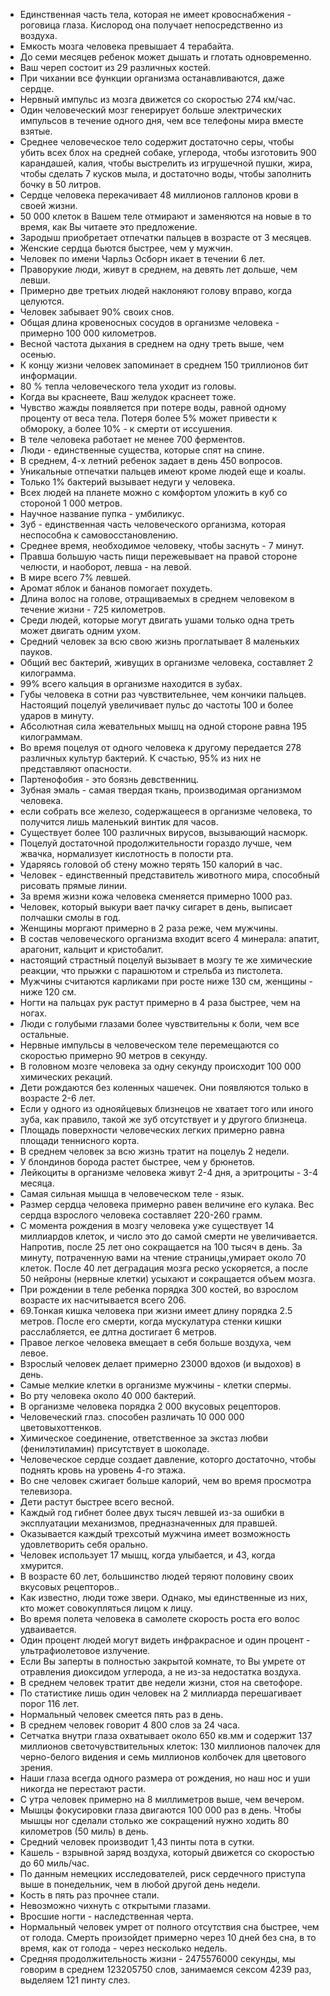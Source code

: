 - Единственная часть тела, которая не имеет кровоснабжения - роговица глаза. Кислород она получает непосредственно из воздуха.
- Емкость мозга человека превышает 4 терабайта.
- До семи месяцев ребенок может дышать и глотать одновременно.
- Ваш череп состоит из 29 различных костей.
- При чихании все функции организма останавливаются, даже сердце.
- Нервный импульс из мозга движется со скоростью 274 км/час.
- Один человеческий мозг генерирует больше электрических импульсов в течение одного дня, чем все телефоны мира вместе взятые.
- Среднее человеческое тело содержит достаточно серы, чтобы убить всех блох на средней собаке, углерода, чтобы изготовить 900 карандашей, калия, чтобы выстрелить из игрушечной пушки, жира, чтобы сделать 7 кусков мыла, и достаточно воды, чтобы заполнить бочку в 50 литров.
- Сердце человека перекачивает 48 миллионов галлонов крови в своей жизни.
- 50 000 клеток в Вашем теле отмирают и заменяются на новые в то время, как Вы читаете это предложение.
- Зародыш приобретает отпечатки пальцев в возрасте от 3 месяцев.
- Женские сердца бьются быстрее, чем у мужчин.
- Человек по имени Чарльз Осборн икает в течении 6 лет.
- Праворукие люди, живут в среднем, на девять лет дольше, чем левши.
- Примерно две третьих людей наклоняют голову вправо, когда целуются.
- Человек забывает 90% своих снов.
- Общая длина кровеносных сосудов в организме человека - примерно 100 000 километров.
- Весной частота дыхания в среднем на одну треть выше, чем осенью.
- К концу жизни человек запоминает в среднем 150 триллионов бит информации.
- 80 % тепла человеческого тела уходит из головы.
- Когда вы краснеете, Ваш желудок краснеет тоже.
- Чувство жажды появляется при потере воды, равной одному проценту от веса тела. Потеря более 5% может привести к обмороку, а более 10% - к смерти от иссушения.
- В теле человека работает не менее 700 ферментов.
- Люди - единственные существа, которые спят на спине.
- В среднем, 4-х летний ребенок задает в день 450 вопросов.
- Уникальные отпечатки пальцев имеют кроме людей еще и коалы.
- Только 1% бактерий вызывает недуги у человека.
- Всех людей на планете можно с комфортом уложить в куб со стороной 1 000 метров.
- Научное название пупка - умбиликус.
- Зуб - единственная часть человеческого организма, которая неспособна к самовосстановлению.
- Среднее время, необходимое человеку, чтобы заснуть - 7 минут.
- Правша большую часть пищи пережевывает на правой стороне челюсти, и наоборот, левша - на левой.
- В мире всего 7% левшей.
- Аромат яблок и бананов помогает похудеть.
- Длина волос на голове, отращиваемых в среднем человеком в течение жизни - 725 километров.
- Среди людей, которые могут двигать ушами только одна треть может двигать одним ухом.
- Средний человек за всю свою жизнь проглатывает 8 маленьких пауков.
- Общий вес бактерий, живущих в организме человека, составляет 2 килограмма.
- 99% всего кальция в организме находится в зубах.
- Губы человека в сотни раз чувствительнее, чем кончики пальцев. Настоящий поцелуй увеличивает пульс до частоты 100 и более ударов в минуту.
- Абсолютная сила жевательных мышц на одной стороне равна 195 килограммам.
- Во время поцелуя от одного человека к другому передается 278 различных культур бактерий. К счастью, 95% из них не представляют опасности.
- Партенофобия - это боязнь девственниц.
- Зубная эмаль - самая твердая ткань, производимая организмом человека.
- если собрать все железо, содержащееся в организме человека, то получится лишь маленький винтик для часов.
- Существует более 100 различных вирусов, вызывающий насморк.
- Поцелуй достаточной продолжительности гораздо лучше, чем жвачка, нормализует кислотность в полости рта.
- Ударяясь головой об стену можно терять 150 калорий в час.
- Человек - единственный представитель животного мира, способный рисовать прямые линии.
- За время жизни кожа человека сменяется примерно 1000 раз.
- Человек, который выкури вает пачку сигарет в день, выписает полчашки смолы в год.
- Женщины моргают примерно в 2 раза реже, чем мужчины.
- В состав человеческого организма входит всего 4 минерала: апатит, арагонит, кальцит и кристобалит.
- настоящий страстный поцелуй вызывает в мозгу те же химические реакции, что прыжки с парашютом и стрельба из пистолета.
- Мужчины считаются карликами при росте ниже 130 см, женщины - ниже 120 см.
- Ногти на пальцах рук растут примерно в 4 раза быстрее, чем на ногах.
- Люди с голубыми глазами более чувствительны к боли, чем все остальные.
- Нервные импульсы в человеческом теле перемещаются со скоростью примерно 90 метров в секунду.
- В головном мозге человека за одну секунду происходит 100 000 химических рекаций.
- Дети рождаются без коленных чашечек. Они появляются только в возрасте 2-6 лет.
- Если у одного из однояйцевых близнецов не хватает того или иного зуба, как правило, такой же зуб отсутствует и у другого близнеца.
- Площадь поверхности человеческих легких примерно равна площади теннисного корта.
- В среднем человек за всю жизнь тратит на поцелуь 2 недели.
- У блондинов борода растет быстрее, чем у брюнетов.
- Лейкоциты в организме человека живут 2-4 дня, а эритроциты - 3-4 месяца.
- Самая сильная мышца в человеческом теле - язык.
- Размер сердца человека примерно равен величине его кулака. Вес сердца взрослого человека составляет 220-260 грамм.
- С момента рождения в мозгу человека уже существует 14 миллиардов клеток, и число это до самой смерти не увеличивается. Напротив, после 25 лет оно сокращается на 100 тысяч в день. За минуту, потраченную вами на чтение страницы,умирает около 70 клеток. После 40 лет деградация мозга реско ускоряется, а после 50 нейроны (нервные клетки) усыхают и сокращается объем мозга.
- При рождении в теле ребенка порядка 300 костей, во взрослом возрасте их насчитывается всего 206.
- 69.Тонкая кишка человека при жизни имеет длину порядка 2.5 метров. После его смерти, когда мускулатура стенки кишки расслабляется, ее длтна достигает 6 метров.
- Правое легкое человека вмещает в себя больше воздуха, чем левое.
- Взрослый человек делает примерно 23000 вдохов (и выдохов) в день.
- Самые мелкие клетки в организме мужчины - клетки спермы.
- Во рту человека около 40 000 бактерий.
- В организме человека порядка 2 000 вкусовых рецепторов.
- Человеческий глаз. способен различать 10 000 000 цветовыхоттенков.
- Химическое соединение, ответственное за экстаз любви (фенилэтиламин) присутствует в шоколаде.
- Человеческое сердце создает давление, которго достаточно, чтобы поднять кровь на уровень 4-го этажа.
- Во сне человек сжигает больше калорий, чем во время просмотра телевизора.
- Дети растут быстрее всего весной.
- Каждый год гибнет более двух тысяч левшей из-за ошибки в эксплуатации механизмов, предназначенных для правшей.
- Оказывается каждый трехсотый мужчина имеет возможность удовлетворить себя орально.
- Человек использует 17 мышц, когда улыбается, и 43, когда хмурится.
- В возрасте 60 лет, большинство людей теряют половину своих вкусовых рецепторов..
- Как известно, люди тоже звери. Однако, мы единственные из них, кто может совокупляться лицом к лицу.
- Во время полета человека в самолете скорость роста его волос удваивается.
- Один процент людей могут видеть инфракрасное и один процент - ультрафиолетовое излучение.
- Если Вы заперты в полностью закрытой комнате, то Вы умрете от отравления диоксидом углерода, а не из-за недостатка воздуха.
- В среднем человек тратит две недели жизни, стоя на светофоре.
- По статистике лишь один человек на 2 миллиарда перешагивает порог 116 лет.
- Нормальный человек смеется пять раз в день.
- В среднем человек говорит 4 800 слов за 24 часа.
- Сетчатка внутри глаза охватывает около 650 кв.мм и содержит 137 миллионов светочувствительных клеток: 130 миллионов палочек для черно-белого видения и семь миллионов колбочек для цветового зрения.
- Наши глаза всегда одного размера от рождения, но наш нос и уши никогда не перестают расти.
- С утра человек примерно на 8 миллиметров выше, чем вечером.
- Мышцы фокусировки глаза двигаются 100 000 раз в день. Чтобы мышцы ног сделали столько же сокращений нужно ходить 80 километров (50 миль) в день.
- Средний человек производит 1,43 пинты пота в сутки.
- Кашель - взрывной заряд воздуха, который движется со скоростью до 60 миль/час.
- По данным немецких исследователей, риск сердечного приступа выше в понедельник, чем в любой другой день недели.
- Кость в пять раз прочнее стали.
- Невозможно чихнуть с открытыми глазами.
- Вросшие ногти - наследственная черта.
- Нормальный человек умрет от полного отсутствия сна быстрее, чем от голода. Смерть произойдет примерно через 10 дней без сна, в то время, как от голода - через несколько недель.
- Средняя продолжительность жизни - 2475576000 секунды, мы говорим в среднем 123205750 слов, занимаемся сексом 4239 раз, выделяем 121 пинту слез.
